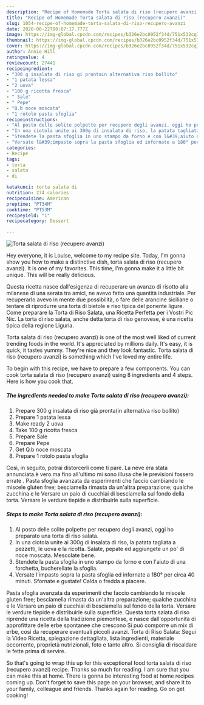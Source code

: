 ```yaml
---
description: "Recipe of Homemade Torta salata di riso (recupero avanzi)"
title: "Recipe of Homemade Torta salata di riso (recupero avanzi)"
slug: 1054-recipe-of-homemade-torta-salata-di-riso-recupero-avanzi
date: 2020-08-22T00:07:17.777Z
image: https://img-global.cpcdn.com/recipes/b326e2bc0952f34d/751x532cq70/torta-salata-di-riso-recupero-avanzi-recipe-main-photo.jpg
thumbnail: https://img-global.cpcdn.com/recipes/b326e2bc0952f34d/751x532cq70/torta-salata-di-riso-recupero-avanzi-recipe-main-photo.jpg
cover: https://img-global.cpcdn.com/recipes/b326e2bc0952f34d/751x532cq70/torta-salata-di-riso-recupero-avanzi-recipe-main-photo.jpg
author: Annie Hill
ratingvalue: 4
reviewcount: 27441
recipeingredient:
- "300 g insalata di riso gi prontain alternativa riso bollito"
- "1 patata lessa"
- "2 uova"
- "100 g ricotta fresca"
- " Sale"
- " Pepe"
- "Q.b noce moscata"
- "1 rotolo pasta sfoglia"
recipeinstructions:
- "Al posto delle solite polpette per recupero degli avanzi, oggi ho preparato una torta di riso salata."
- "In una ciotola unite ai 300g di insalata di riso, la patata tagliata a pezzetti, le uova e la ricotta. Salate, pepate ed aggiungete un po&#39; di noce moscata. Mescolate bene."
- "Stendete la pasta sfoglia in uno stampo da forno e con l&#39;aiuto di una forchetta, bucherellate la sfoglia."
- "Versate l&#39;impasto sopra la pasta sfoglia ed infornate a 180° per circa 40 minuti. Sfornate e gustate! Calda o fredda a piacere."
categories:
- Recipe
tags:
- torta
- salata
- di

katakunci: torta salata di 
nutrition: 274 calories
recipecuisine: American
preptime: "PT34M"
cooktime: "PT53M"
recipeyield: "1"
recipecategory: Dessert

---
```



![Torta salata di riso (recupero avanzi)](https://img-global.cpcdn.com/recipes/b326e2bc0952f34d/751x532cq70/torta-salata-di-riso-recupero-avanzi-recipe-main-photo.jpg)

Hey everyone, it is Louise, welcome to my recipe site. Today, I'm gonna show you how to make a distinctive dish, torta salata di riso (recupero avanzi). It is one of my favorites. This time, I'm gonna make it a little bit unique. This will be really delicious.

Questa ricetta nasce dall&#39;esigenza di recuperare un avanzo di risotto alla milanese di una serata tra amici, ne avevo fatto una quantità industriale. Per recuperarlo avevo in mente due possibilità, o fare delle arancine siciliane o tentare di riprodurre una torta di bietole e riso tipica del ponente ligure. Come preparare la Torta di Riso Salata, una Ricetta Perfetta per i Vostri Pic Nic. La torta di riso salata, anche detta torta di riso genovese, è una ricetta tipica della regione Liguria.

Torta salata di riso (recupero avanzi) is one of the most well liked of current trending foods in the world. It's appreciated by millions daily. It's easy, it is quick, it tastes yummy. They're nice and they look fantastic. Torta salata di riso (recupero avanzi) is something which I've loved my entire life.


To begin with this recipe, we have to prepare a few components. You can cook torta salata di riso (recupero avanzi) using 8 ingredients and 4 steps. Here is how you cook that.

<!--inarticleads1-->

##### The ingredients needed to make Torta salata di riso (recupero avanzi):

1. Prepare 300 g insalata di riso già pronta(in alternativa riso bollito)
1. Prepare 1 patata lessa
1. Make ready 2 uova
1. Take 100 g ricotta fresca
1. Prepare  Sale
1. Prepare  Pepe
1. Get Q.b noce moscata
1. Prepare 1 rotolo pasta sfoglia


Così, in seguito, potrai distorcerli come ti pare. La neve era stata annunciata.è vero.ma fino all&#39;ultimo mi sono illusa che le previsioni fossero errate . Pasta sfoglia avanzata da esperimenti che faccio cambiando le miscele gluten free; besciamella rimasta da un&#39;altra preparazione; qualche zucchina e le Versare un paio di cucchiai di besciamella sul fondo della torta. Versare le verdure tiepide e distribuirle sulla superficie. 

<!--inarticleads2-->

##### Steps to make Torta salata di riso (recupero avanzi):

1. Al posto delle solite polpette per recupero degli avanzi, oggi ho preparato una torta di riso salata.
1. In una ciotola unite ai 300g di insalata di riso, la patata tagliata a pezzetti, le uova e la ricotta. Salate, pepate ed aggiungete un po&#39; di noce moscata. Mescolate bene.
1. Stendete la pasta sfoglia in uno stampo da forno e con l&#39;aiuto di una forchetta, bucherellate la sfoglia.
1. Versate l&#39;impasto sopra la pasta sfoglia ed infornate a 180° per circa 40 minuti. Sfornate e gustate! Calda o fredda a piacere.


Pasta sfoglia avanzata da esperimenti che faccio cambiando le miscele gluten free; besciamella rimasta da un&#39;altra preparazione; qualche zucchina e le Versare un paio di cucchiai di besciamella sul fondo della torta. Versare le verdure tiepide e distribuirle sulla superficie. Questa torta salata di riso riprende una ricetta della tradizione piemontese, e nasce dall&#39;opportunità di approfittare delle erbe spontanee che crescono Si può comporre un mix di erbe, così da recuperare eventuali piccoli avanzi. Torta di Riso Salata: Segui la Video Ricetta, spiegazione dettagliata, lista ingredienti, materiale occorrente, proprietà nutrizionali, foto e tanto altro. Si consiglia di riscaldare le fette prima di servire. 

So that's going to wrap this up for this exceptional food torta salata di riso (recupero avanzi) recipe. Thanks so much for reading. I am sure that you can make this at home. There is gonna be interesting food at home recipes coming up. Don't forget to save this page on your browser, and share it to your family, colleague and friends. Thanks again for reading. Go on get cooking!
